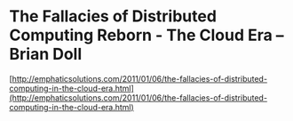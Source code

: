 <!--
id: 60463024805
link: http://tumblr.atmos.org/post/60463024805/the-fallacies-of-distributed-computing-reborn-the
slug: the-fallacies-of-distributed-computing-reborn-the
date: Fri Sep 06 2013 10:52:46 GMT-0700 (PDT)
publish: 2013-09-06
tags: 
title: The Fallacies of Distributed Computing Reborn - The Cloud Era – Brian Doll
-->


The Fallacies of Distributed Computing Reborn - The Cloud Era – Brian Doll
==========================================================================

[http://emphaticsolutions.com/2011/01/06/the-fallacies-of-distributed-computing-in-the-cloud-era.html](http://emphaticsolutions.com/2011/01/06/the-fallacies-of-distributed-computing-in-the-cloud-era.html)

